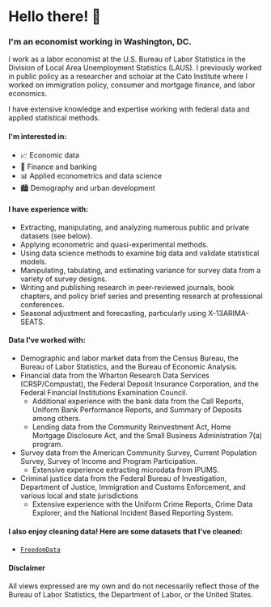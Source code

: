 # Hello there! 👋

### I'm an economist working in Washington, DC.

I work as a labor economist at the U.S. Bureau of Labor Statistics in the Division of Local Area Unemployment Statistics (LAUS). I previously worked in public policy as a researcher and scholar at the Cato Institute where I worked on immigration policy, consumer and mortgage finance, and labor economics.

I have extensive knowledge and expertise working with federal data and applied statistical methods.

#### I'm interested in:
- 📈 Economic data
- 💸 Finance and banking
- 📊 Applied econometrics and data science
- 🏙️ Demography and urban development

#### I have experience with:

- Extracting, manipulating, and analyzing numerous public and private datasets (see below).
- Applying econometric and quasi-experimental methods.
- Using data science methods to examine big data and validate statistical models.
- Manipulating, tabulating, and estimating variance for survey data from a variety of survey designs.
- Writing and publishing research in peer-reviewed journals, book chapters, and policy brief series and presenting research at professional conferences.
- Seasonal adjustment and forecasting, particularly using X-13ARIMA-SEATS.

#### Data I've worked with:

- Demographic and labor market data from the Census Bureau, the Bureau of Labor Statistics, and the Bureau of Economic Analysis.
- Financial data from the Wharton Research Data Services (CRSP/Compustat), the Federal Deposit Insurance Corporation, and the Federal Financial Institutions Examination Council.
  - Additional experience with the bank data from the Call Reports, Uniform Bank Performance Reports, and Summary of Deposits among others.
  - Lending data from the Community Reinvestment Act, Home Mortgage Disclosure Act, and the Small Business Administration 7(a) program.
- Survey data from the American Community Survey, Current Population Survey, Survey of Income and Program Participation.
  - Extensive experience extracting microdata from IPUMS.
- Criminal justice data from the Federal Bureau of Investigation, Department of Justice, Immigration and Customs Enforcement, and various local and state jurisdictions
  - Extensive experience with the Uniform Crime Reports, Crime Data Explorer, and the National Incident Based Reporting System.

#### I also enjoy cleaning data! Here are some datasets that I've cleaned:
- [`FreedomData`](https://acforrester.github.io/FreedomData/)

#### Disclaimer
All views expressed are my own and do not necessarily reflect those of the Bureau of Labor Statistics, the Department of Labor, or the United States.
